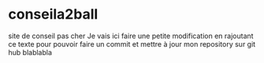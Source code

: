 # conseila2ball
site de conseil pas cher
Je vais ici faire une petite modification en rajoutant ce texte pour pouvoir faire un commit et mettre à jour mon repository sur git hub
blablabla

